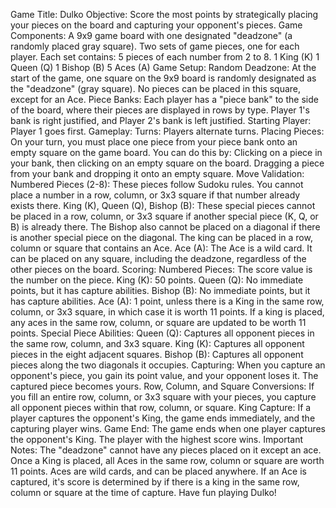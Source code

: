 Game Title: Dulko
Objective:
Score the most points by strategically placing your pieces on the board and capturing your opponent's pieces.
Game Components:
A 9x9 game board with one designated "deadzone" (a randomly placed gray square).
Two sets of game pieces, one for each player. Each set contains:
5 pieces of each number from 2 to 8.
1 King (K)
1 Queen (Q)
1 Bishop (B)
5 Aces (A)
Game Setup:
Random Deadzone: At the start of the game, one square on the 9x9 board is randomly designated as the "deadzone" (gray square). No pieces can be placed in this square, except for an Ace.
Piece Banks: Each player has a "piece bank" to the side of the board, where their pieces are displayed in rows by type. Player 1's bank is right justified, and Player 2's bank is left justified.
Starting Player: Player 1 goes first.
Gameplay:
Turns: Players alternate turns.
Placing Pieces: On your turn, you must place one piece from your piece bank onto an empty square on the game board. You can do this by:
Clicking on a piece in your bank, then clicking on an empty square on the board.
Dragging a piece from your bank and dropping it onto an empty square.
Move Validation:
Numbered Pieces (2-8): These pieces follow Sudoku rules. You cannot place a number in a row, column, or 3x3 square if that number already exists there.
King (K), Queen (Q), Bishop (B): These special pieces cannot be placed in a row, column, or 3x3 square if another special piece (K, Q, or B) is already there. The Bishop also cannot be placed on a diagonal if there is another special piece on the diagonal. The king can be placed in a row, column or square that contains an Ace.
Ace (A): The Ace is a wild card. It can be placed on any square, including the deadzone, regardless of the other pieces on the board.
Scoring:
Numbered Pieces: The score value is the number on the piece.
King (K): 50 points.
Queen (Q): No immediate points, but it has capture abilities.
Bishop (B): No immediate points, but it has capture abilities.
Ace (A): 1 point, unless there is a King in the same row, column, or 3x3 square, in which case it is worth 11 points. If a king is placed, any aces in the same row, column, or square are updated to be worth 11 points.
Special Piece Abilities:
Queen (Q): Captures all opponent pieces in the same row, column, and 3x3 square.
King (K): Captures all opponent pieces in the eight adjacent squares.
Bishop (B): Captures all opponent pieces along the two diagonals it occupies.
Capturing: When you capture an opponent's piece, you gain its point value, and your opponent loses it. The captured piece becomes yours.
Row, Column, and Square Conversions: If you fill an entire row, column, or 3x3 square with your pieces, you capture all opponent pieces within that row, column, or square.
King Capture: If a player captures the opponent's King, the game ends immediately, and the capturing player wins.
Game End:
The game ends when one player captures the opponent's King.
The player with the highest score wins.
Important Notes:
The "deadzone" cannot have any pieces placed on it except an ace.
Once a King is placed, all Aces in the same row, column or square are worth 11 points.
Aces are wild cards, and can be placed anywhere.
If an Ace is captured, it's score is determined by if there is a king in the same row, column or square at the time of capture.
Have fun playing Dulko!
